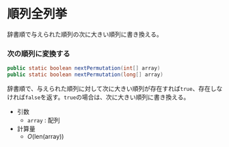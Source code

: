 # 順列全列挙
辞書順で与えられた順列の次に大きい順列に書き換える。

### 次の順列に変換する
```java
public static boolean nextPermutation(int[] array)
public static boolean nextPermutation(long[] array)
```
辞書順で、与えられた順列に対して次に大きい順列が存在すれば`true`、存在しなければ`false`を返す。`true`の場合は、次に大きい順列に書き換える。
- 引数
  - `array` : 配列
- 計算量
  - $O(\mathrm{len(array)})$
